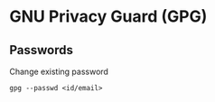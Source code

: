 GNU Privacy Guard (GPG)
===

## Passwords

Change existing password

```
gpg --passwd <id/email>
```
